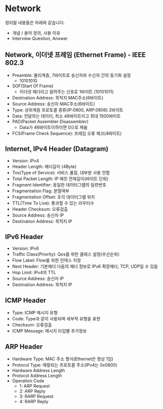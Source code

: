 # Network

정리될 내용들은 아래와 같습니다.

- 개념 / 용어 정의, 사용 이유
- Interview Question, Answer

## Network, 이더넷 프레임 (Ethernet Frame) - IEEE 802.3

- Preamble: 물리계층, 7바이트로 송신자와 수신자 간의 동기화 설정
    - 10101010
- SOF(Start Of Frame)
    - 이더넷 헤더라고 알려주는 신호로 1바이트 (10101011)
- Destination Address: 목적지 MAC주소(6바이트)
- Source Address: 송신자 MAC주소(6바이트)
- Type: 상위계층 프로토콜 종류(IP:0800, ARP:0806) 2바이트
- Data: 전달하는 데이터, 최소 46바이트이고 최대 1500바이트
- PAD(Packet Assembler Disassembler)
    - Data가 46바이트이하이면 0으로 채움
- FCS(Frame Check Sequence): 프레임 오류 체크(4바이트)

## Internet, IPv4 Header (Datagram)

- Version: IPv4
- Header Length: 헤더길이 (4Byte)
- Tos(Type of Service): 서비스 품질, 대부분 사용 안함
- Total Packet Length: IP 패킷 전체길이(바이트 단위)
- Fragment Identifier: 동일한 데이터그램의 일련번호
- Fragmentation Flag: 분열여부
- Fragmentation Offset: 조각 데이터그램 위치
- TTL(Time To Live): 통과할 수 있는 라우터수
- Header Checksum: 오류검출
- Source Address: 송신자 IP
- Destination Address: 목적지 IP

## IPv6 Header

- Version: IPv6
- Traffic Class(Priority): Qos를 위한 클래스 설정(우선순위)
- Flow Label: Flow를 위한 인덱스 지정
- Next Header: 기본헤더 다음의 헤더 정보로 IPv6 확장헤더, TCP, UDP일 수 있음
- Hop Limit: IPv4의 TTL
- Source Address: 송신자 IP
- Destination Address: 목적지 IP

## ICMP Header

- Type: ICMP 메시지 유형
- Code: Type과 같이 사용되며 세부적 유형을 표현
- Checksum: 오류검출
- ICMP Message: 메시지 타입별 추가정보

## ARP Header

- Hardware Type: MAC 주소 형식(Ethernet은 항상 1임)
- Protocol Type: 매핑되는 프로토콜 주소(IPv4는 0x0800)
- Hardware Address Length
- Protocol Address Length
- Operation Code
    - 1: ARP Request
    - 2: ARP Reply
    - 3: RARP Request
    - 4: RARP Reply


